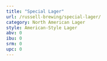 ```yaml
---
title: "Special Lager"
url: /russell-brewing/special-lager/
category: North American Lager
style: American-Style Lager
abv: 0
ibu: 0
srm: 0
upc: 0
---
```


